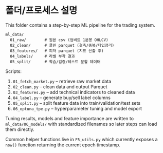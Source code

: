 # 폴더/프로세스 설명

This folder contains a step-by-step ML pipeline for the trading system.

```
ml_data/
  01_raw/        # 원본 csv (업비트 1분봉 OHLCV)
  02_clean/      # 클린 parquet (결측/중복/타입정리)
  03_features/   # 피처 parquet (지표 산출 후)
  04_labels/     # 라벨 부착 결과
  05_split/      # 학습/검증/테스트 분할 데이터
```

Scripts:

1. `01_fetch_market.py` – retrieve raw market data
2. `02_clean.py` – clean data and output Parquet
3. `03_features.py` – add technical indicators to cleaned data
4. `04_label.py` – generate buy/sell label columns
5. `05_split.py` – split feature data into train/validation/test sets
6. `06_optuna_tpe.py` – hyperparameter tuning and model export

Tuning results, models and feature importance are written to
`ml_data/06_models/` with standardized filenames so later steps can load them
directly.

Common helper functions live in `F5_utils.py` which currently exposes a `now()` function returning the current epoch timestamp.
